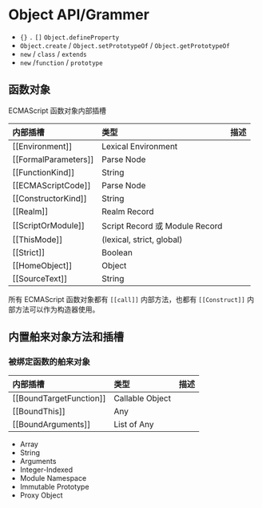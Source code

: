 # Object API/Grammer

* `{}` `.` `[]` `Object.defineProperty` 
* `Object.create` / `Object.setPrototypeOf` / `Object.getPrototypeOf` 
* `new` / `class` / `extends` 
* `new` /`function` / `prototype` 

## 函数对象

ECMAScript 函数对象内部插槽

| 内部插槽 | 类型 | 描述 |
| :--- | :--- | :--- |
| \[\[Environment\]\] | Lexical Environment |  |
| \[\[FormalParameters\]\] | Parse Node |  |
| \[\[FunctionKind\]\] | String |  |
| \[\[ECMAScriptCode\]\] | Parse Node |  |
| \[\[ConstructorKind\]\] | String |  |
| \[\[Realm\]\] | Realm Record |  |
| \[\[ScriptOrModule\]\] | Script Record 或 Module Record |  |
| \[\[ThisMode\]\] | \(lexical, strict, global\) |  |
| \[\[Strict\]\] | Boolean |  |
| \[\[HomeObject\]\] | Object |  |
| \[\[SourceText\]\] | String |  |

所有 ECMAScript 函数对象都有 `[[call]]` 内部方法，也都有 `[[Construct]]` 内部方法可以作为构造器使用。

## 内置舶来对象方法和插槽

### 被绑定函数的舶来对象

| 内部插槽 | 类型 | 描述 |
| :--- | :--- | :--- |
| \[\[BoundTargetFunction\]\] | Callable Object |  |
| \[\[BoundThis\]\] | Any |  |
| \[\[BoundArguments\]\] | List of Any |  |

* Array
* String
* Arguments
* Integer-Indexed
* Module Namespace
* Immutable Prototype
* Proxy Object





